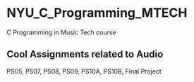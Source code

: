 # NYU_C_Programming_MTECH
C Programming in Music Tech course

## Cool Assignments related to Audio
PS05, PS07, PS08, PS09, PS10A, PS10B, Final Project

